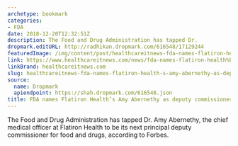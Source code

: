 ```yaml
---
archetype: bookmark
categories:
- FDA
date: 2018-12-20T12:32:51Z
description: The Food and Drug Administration has tapped Dr.
dropmark.editURL: http://radhikan.dropmark.com/616548/17129244
featuredImage: /img/content/post/healthcareitnews-fda-names-flatiron-health-s-amy-abernethy-as-deputy-commissioner.JPG
link: https://www.healthcareitnews.com/news/fda-names-flatiron-health%E2%80%99s-amy-abernethy-deputy-commissioner
linkBrand: healthcareitnews.com
slug: healthcareitnews-fda-names-flatiron-health-s-amy-abernethy-as-deputy-commissioner
source:
  name: Dropmark
  apiendpoint: https://shah.dropmark.com/616548.json
title: FDA names Flatiron Health’s Amy Abernethy as deputy commissioner
---
```

The Food and Drug Administration has tapped Dr. Amy Abernethy, the chief medical officer at Flatiron Health to be its next principal deputy commissioner for food and drugs, according to Forbes.

